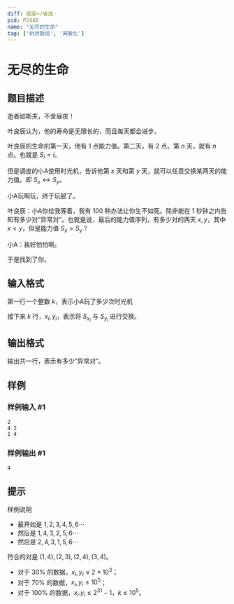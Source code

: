 ```yaml
---
diff: 提高+/省选-
pid: P2448
name: "无尽的生命"
tag: ['树状数组', '离散化']
---
```

# 无尽的生命
## 题目描述

逝者如斯夫，不舍昼夜！

叶良辰认为，他的寿命是无限长的，而且每天都会进步。

叶良辰的生命的第一天，他有 $1$ 点能力值。第二天，有 $2$ 点。第 $n$ 天，就有 $n$ 点。也就是 $S_i=i$。

但是调皮的小A使用时光机，告诉他第 $x$ 天和第 $y$ 天，就可以任意交换某两天的能力值。即 $S_x\leftrightarrow S_y$。

小A玩啊玩，终于玩腻了。

叶良辰：小A你给我等着，我有 $100$ 种办法让你生不如死。除非能在 $1$ 秒钟之内告知有多少对“异常对”。也就是说，最后的能力值序列，有多少对的两天 $x,y$，其中 $x<y$，但是能力值 $S_x>S_y$？

小A：我好怕怕啊。

于是找到了你。

## 输入格式

第一行一个整数 $k$，表示小A玩了多少次时光机

接下来 $k$ 行，$x_i,y_i$，表示将 $S_{x_i}$ 与 $S_{y_i}$ 进行交换。

## 输出格式

输出共一行，表示有多少“异常对”。
## 样例

### 样例输入 #1
```
2
4 2
1 4
```
### 样例输出 #1
```
4

```
## 提示

样例说明

- 最开始是 $1,2,3,4,5,6\cdots$
- 然后是 $1,4,3,2,5,6\cdots$
- 然后是 $2,4,3,1,5,6\cdots$

符合的对是 $(1,4),(2,3),(2,4),(3,4)$。


- 对于 $30\%$  的数据，$x_i,y_i\le 2\times 10^3$；
- 对于 $70\%$  的数据，$x_i,y_i\le 10^5$；
- 对于 $100\%$ 的数据，$x_i.y_i\le 2^{31}-1$，$k\le 10^5$。
